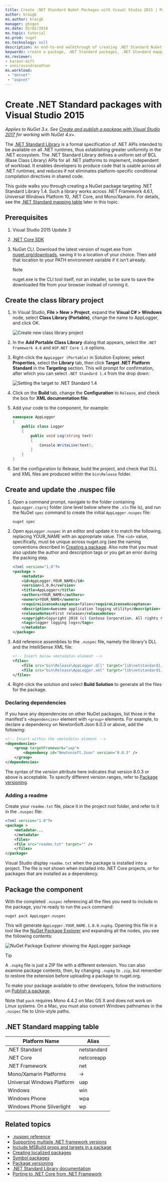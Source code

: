 ```yaml
---
title: Create .NET Standard NuGet Packages with Visual Studio 2015 | Microsoft Docs
author: kraigb
ms.author: kraigb
manager: ghogen
ms.date: 02/02/2018
ms.topic: tutorial
ms.prod: nuget
ms.technology: null
description: An end-to-end walkthrough of creating .NET Standard NuGet packages using NuGet 3.x and Visual Studio 2015.
keywords: create a package, .NET Standard packages, .NET Standard mapping table
ms.reviewer:
- karann-msft
- unniravindranathan
ms.workload: 
 - "dotnet"
 - "aspnet"
---
```


# Create .NET Standard packages with Visual Studio 2015

*Applies to NuGet 3.x. See [Create and publish a package with Visual Studio 2017](../quickstart/create-and-publish-a-package-using-visual-studio.md) for working with NuGet 4.x+.*

The [.NET Standard Library](/dotnet/articles/standard/library) is a formal specification of .NET APIs intended to be available on all .NET runtimes, thus establishing greater uniformity in the .NET ecosystem. The .NET Standard Library defines a uniform set of BCL (Base Class Library) APIs for all .NET platforms to implement, independent of workload. It enables developers to produce code that is usable across all .NET runtimes, and reduces if not eliminates platform-specific conditional compilation directives in shared code.

This guide walks you through creating a NuGet package targeting .NET Standard Library 1.4. Such a library works across .NET Framework 4.6.1, Universal Windows Platform 10, .NET Core, and Mono/Xamarin. For details, see the [.NET Standard mapping table](#net-standard-mapping-table) later in this topic.

## Prerequisites

1. Visual Studio 2015 Update 3
1. [.NET Core SDK](https://www.microsoft.com/net/download/)
1. NuGet CLI. Download the latest version of nuget.exe from [nuget.org/downloads](https://nuget.org/downloads), saving it to a location of your choice. Then add that location to your PATH environment variable if it isn't already.

    > [!Note]
    > nuget.exe is the CLI tool itself, not an installer, so be sure to save the downloaded file from your browser instead of running it.

## Create the class library project

1. In Visual Studio, **File > New > Project**, expand the **Visual C# > Windows** node, select **Class Library (Portable)**, change the name to AppLogger, and click OK.

    ![Create new class library project](media/NetStandard-NewProject.png)

1. In the **Add Portable Class Library** dialog that appears, select the `.NET Framework 4.6` and `ASP.NET Core 1.0` options.

1. Right-click the `AppLogger (Portable)` in Solution Explorer, select **Properties**, select the **Library** tab, then click **Target .NET Platform Standard** in the **Targeting** section. This will prompt for confirmation, after which you can select `.NET Standard 1.4` from the drop down:

    ![Setting the target to .NET Standard 1.4](media/NetStandard-ChangeTarget.png)

1. Click on the **Build** tab, change the **Configuration** to `Release`, and check the box for **XML documentation file**.

1. Add your code to the component, for example:

    ```cs
    namespace AppLogger
    {
        public class Logger
        {
            public void Log(string text)
            {
                Console.WriteLine(text);
            }
        }
    }
    ```

1. Set the configuration to Release, build the project, and check that DLL and XML files are produced within the `bin\Release` folder.

## Create and update the .nuspec file

1. Open a command prompt, navigate to the folder containing `AppLogger.csproj` folder (one level below where the `.sln` file is), and run the NuGet `spec` command to create the initial `AppLogger.nuspec` file:

    ```cli
    nuget spec
    ```

1. Open `AppLogger.nuspec` in an editor and update it to match the following, replacing YOUR_NAME with an appropriate value. The `<id>` value, specifically, must be unique across nuget.org (see the naming conventions described in [Creating a package](../create-packages/creating-a-package.md#choosing-a-unique-package-identifier-and-setting-the-version-number). Also note that you must also update the author and description tags or you get an error during the packing step.

    ```xml
    <?xml version="1.0"?>
    <package >
        <metadata>
        <id>AppLogger.YOUR_NAME</id>
        <version>1.0.0</version>
        <title>AppLogger</title>
        <authors>YOUR_NAME</authors>
        <owners>YOUR_NAME</owners>
        <requireLicenseAcceptance>false</requireLicenseAcceptance>
        <description>Awesome application logging utility</description>
        <releaseNotes>First release</releaseNotes>
        <copyright>Copyright 2018 (c) Contoso Corporation. All rights reserved.</copyright>
        <tags>logger logging logs</tags>
        </metadata>
    </package>
    ```

1. Add reference assemblies to the `.nuspec` file, namely the library's DLL and the IntelliSense XML file:

    ```xml
    <!-- Insert below <metadata> element -->
    <files>
        <file src="bin\Release\AppLogger.dll" target="lib\netstandard1.4\AppLogger.dll" />
        <file src="bin\Release\AppLogger.xml" target="lib\netstandard1.4\AppLogger.xml" />
    </files>
    ```

1. Right-click the solution and select **Build Solution** to generate all the files for the package.

### Declaring dependencies

If you have any dependencies on other NuGet packages, list those in the manifest's `<dependencies>` element with `<group>` elements. For example, to declare a dependency on NewtonSoft.Json 8.0.3 or above, add the following:

```xml
<!-- Insert within the <metadata> element -->
<dependencies>
    <group targetFramework="uap">
        <dependency id="Newtonsoft.Json" version="8.0.3" />
    </group>
</dependencies>
```

The syntax of the *version* attribute here indicates that version 8.0.3 or above is acceptable. To specify different version ranges, refer to [Package versioning](../reference/package-versioning.md).

### Adding a readme

Create your `readme.txt` file, place it in the project root folder, and refer to it in the `.nuspec` file:

```xml
<?xml version="1.0"?>
<package >
    <metadata>...
    </metadata>
    <files>
    <file src="readme.txt" target="" />
    </files>
</package>
```

Visual Studio display `readme.txt` when the package is installed into a project. The file is not shown when installed into .NET Core projects, or for packages that are installed as a dependency.

## Package the component

With the completed `.nuspec` referencing all the files you need to include in the package, you're ready to run the `pack` command:

```cli
nuget pack AppLogger.nuspec
```

This will generate `AppLogger.YOUR_NAME.1.0.0.nupkg`. Opening this file in a tool like the [NuGet Package Explorer](https://github.com/NuGetPackageExplorer/NuGetPackageExplorer) and expanding all the nodes, you see the following contents:

![NuGet Package Explorer showing the AppLogger package](media/NetStandard-PackageExplorer.png)

> [!Tip]
> A `.nupkg` file is just a ZIP file with a different extension. You can also examine package contents, then, by changing `.nupkg` to `.zip`, but remember to restore the extension before uploading a package to nuget.org.

To make your package available to other developers, follow the instructions on [Publish a package](../create-packages/publish-a-package.md).

Note that `pack` requires Mono 4.4.2 on Mac OS X and does not work on Linux systems. On a Mac, you must also convert Windows pathnames in the `.nuspec` file to Unix-style paths.

## .NET Standard mapping table

| Platform Name | Alias |
| --- | --- |
| .NET Standard | netstandard | 1.0 | 1.1 | 1.2 | 1.3 | 1.4 | 1.5 | 1.6 |
| .NET Core | netcoreapp | &#x2192; | &#x2192; | &#x2192; | &#x2192; | &#x2192; | &#x2192; | 1.0 |
| .NET Framework | net | 4.5 | 4.5.1 | 4.6 | 4.6.1 | 4.6.2 | 4.6.3 |
| Mono/Xamarin Platforms | &#x2192; | &#x2192; | &#x2192; | &#x2192; | &#x2192; | &#x2192; |
| Universal Windows Platform | uap | &#x2192; | &#x2192; | &#x2192; | &#x2192; |10.0 |
| Windows | win| &#x2192; | 8.0 | 8.1 |
| Windows Phone | wpa| &#x2192;| &#x2192; | 8.1 |
| Windows Phone Silverlight | wp | 8.0 |

## Related topics

- [.nuspec reference](../reference/nuspec.md)
- [Supporting multiple .NET framework versions](../create-packages/supporting-multiple-target-frameworks.md)
- [Include MSBuild props and targets in a package](../create-packages/creating-a-package.md#including-msbuild-props-and-targets-in-a-package)
- [Creating localized packages](../create-packages/creating-localized-packages.md)
- [Symbol packages](../create-packages/symbol-packages.md)
- [Package versioning](../reference/package-versioning.md)
- [.NET Standard Library documentation](/dotnet/articles/standard/library)
- [Porting to .NET Core from .NET Framework](/dotnet/articles/core/porting/index)
